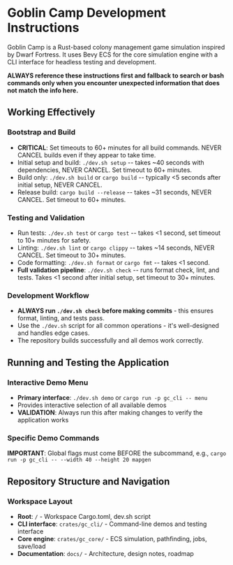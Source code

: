 # Goblin Camp Development Instructions

Goblin Camp is a Rust-based colony management game simulation inspired by Dwarf Fortress. It uses Bevy ECS for the core simulation engine with a CLI interface for headless testing and development.

**ALWAYS reference these instructions first and fallback to search or bash commands only when you encounter unexpected information that does not match the info here.**

## Working Effectively

### Bootstrap and Build
- **CRITICAL**: Set timeouts to 60+ minutes for all build commands. NEVER CANCEL builds even if they appear to take time.
- Initial setup and build: `./dev.sh setup` -- takes ~40 seconds with dependencies, NEVER CANCEL. Set timeout to 60+ minutes.
- Build only: `./dev.sh build` or `cargo build` -- typically <5 seconds after initial setup, NEVER CANCEL.
- Release build: `cargo build --release` -- takes ~31 seconds, NEVER CANCEL. Set timeout to 60+ minutes.

### Testing and Validation
- Run tests: `./dev.sh test` or `cargo test` -- takes <1 second, set timeout to 10+ minutes for safety.
- Linting: `./dev.sh lint` or `cargo clippy` -- takes ~14 seconds, NEVER CANCEL. Set timeout to 30+ minutes.
- Code formatting: `./dev.sh format` or `cargo fmt` -- takes <1 second.
- **Full validation pipeline**: `./dev.sh check` -- runs format check, lint, and tests. Takes <1 second after initial setup, set timeout to 30+ minutes.

### Development Workflow
- **ALWAYS run `./dev.sh check` before making commits** - this ensures format, linting, and tests pass.
- Use the `./dev.sh` script for all common operations - it's well-designed and handles edge cases.
- The repository builds successfully and all demos work correctly.

## Running and Testing the Application

### Interactive Demo Menu
- **Primary interface**: `./dev.sh demo` or `cargo run -p gc_cli -- menu`
- Provides interactive selection of all available demos
- **VALIDATION**: Always run this after making changes to verify the application works

### Specific Demo Commands
**IMPORTANT**: Global flags must come BEFORE the subcommand, e.g., `cargo run -p gc_cli -- --width 40 --height 20 mapgen`


## Repository Structure and Navigation

### Workspace Layout
- **Root**: `/` - Workspace Cargo.toml, dev.sh script
- **CLI interface**: `crates/gc_cli/` - Command-line demos and testing interface
- **Core engine**: `crates/gc_core/` - ECS simulation, pathfinding, jobs, save/load
- **Documentation**: `docs/` - Architecture, design notes, roadmap

<!-- Generated automatically on 2025-09-04 00:48:30 UTC -->
